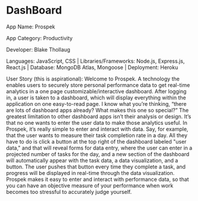 # DashBoard
App Name: Prospek

App Category: Productivity

Developer: Blake Thollaug

Languages: JavaScript, CSS | Libraries/Frameworks: Node.js, Express.js, React.js | Database: MongoDB Atlas, Mongoose | Deployment: Heroku

User Story (this is aspirational): Welcome to Prospek. A technology the enables users to securely store personal performance data to get real-time analytics in a one page customizable/interactive dashboard. After logging in, a user is taken to a dashboard, which will display everything within the application on one easy-to-read page. I know what you’re thinking, “there are lots of dashboard apps already? What makes this one so special?” The greatest limitation to other dashboard apps isn’t their analysis or design. It’s that no one wants to enter the user data to make those analytics useful. In Prospek, it’s really simple to enter and interact with data. Say, for example, that the user wants to measure their task completion rate in a day. All they have to do is click a button at the top right of the dashboard labeled "user data," and that will reveal forms for data entry, where the user can enter in a projected number of tasks for the day, and a new section of the dashboard will automatically appear with the task data, a data visualization, and a button. The user pushes that button every time they complete a task, and progress will be displayed in real-time through the data visualization. Prospek makes it easy to enter and interact with performance data, so that you can have an objective measure of your performance when work becomes too stressful to accurately judge yourself.
